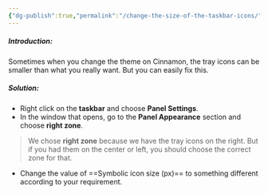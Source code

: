 ```yaml
---
{"dg-publish":true,"permalink":"/change-the-size-of-the-taskbar-icons/","noteIcon":""}
---
```


##### Introduction:
Sometimes when you change the theme on Cinnamon, the tray icons can be smaller than what you really want. But you can easily fix this.

##### Solution:
- Right click on the **taskbar** and choose **Panel Settings**.
- In the window that opens, go to the **Panel Appearance** section and choose **right zone**.
> We chose **right zone** because we have the tray icons on the right. But if you had them on the center or left, you should choose the correct zone for that.

- Change the value of ==Symbolic icon size (px)== to something different according to your requirement.